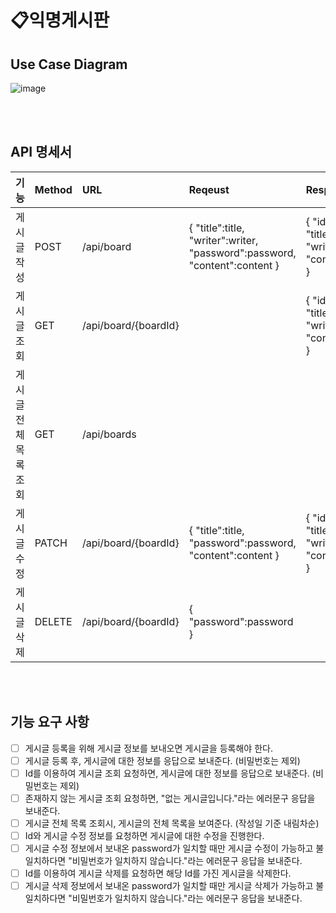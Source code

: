 # 📋익명게시판

## Use Case Diagram
![image](https://github.com/mistarson/anon-board/assets/40788498/f47b5737-c642-41df-b42b-b5ba7284fb57)

<br>
<br>

## API 명세서
|기능|Method|URL|Reqeust|Response|
|:---|:---|:---|:---|:---|
|게시글 작성|POST|/api/board|{ "title":title, "writer":writer, "password":password, "content":content }|{ "id":id, "title":title, "writer":writer, "content":content }|
|게시글 조회|GET|/api/board/{boardId}||{ "id":id, "title":title, "writer":writer, "content":content }|
|게시글 전체 목록 조회|GET|/api/boards|||
|게시글 수정|PATCH|/api/board/{boardId}|{ "title":title, "password":password, "content":content }|{ "id":id, "title":title, "writer":writer, "content":content }|
|게시글 삭제|DELETE|/api/board/{boardId}|{ "password":password }||

<br>
<br>

## 기능 요구 사항
- [ ] 게시글 등록을 위해 게시글 정보를 보내오면 게시글을 등록해야 한다.
- [ ] 게시글 등록 후, 게시글에 대한 정보를 응답으로 보내준다. (비밀번호는 제외)
- [ ] Id를 이용하여 게시글 조회 요청하면, 게시글에 대한 정보를 응답으로 보내준다. (비밀번호는 제외)
- [ ] 존재하지 않는 게시글 조회 요청하면, "없는 게시글입니다."라는 에러문구 응답을 보내준다.
- [ ] 게시글 전체 목록 조회시, 게시글의 전체 목록을 보여준다. (작성일 기준 내림차순)
- [ ] Id와 게시글 수정 정보를 요청하면 게시글에 대한 수정을 진행한다.
- [ ] 게시글 수정 정보에서 보내온 password가 일치할 때만 게시글 수정이 가능하고 불일치하다면 "비밀번호가 일치하지 않습니다."라는 에러문구 응답을 보내준다.
- [ ] Id를 이용하여 게시글 삭제를 요청하면 해당 Id를 가진 게시글을 삭제한다.
- [ ] 게시글 삭제 정보에서 보내온 password가 일치할 때만 게시글 삭제가 가능하고 불일치하다면 "비밀번호가 일치하지 않습니다."라는 에러문구 응답을 보내준다.
